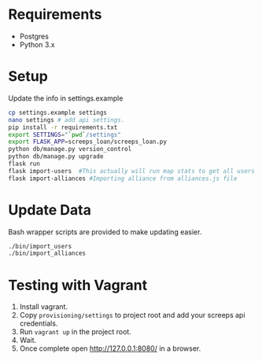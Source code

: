 # Requirements

- Postgres
- Python 3.x

# Setup

Update the info in settings.example

```bash
cp settings.example settings
nano settings # add api settings.
pip install -r requirements.txt
export SETTINGS="`pwd`/settings"
export FLASK_APP=screeps_loan/screeps_loan.py
python db/manage.py version_control
python db/manage.py upgrade
flask run
flask import-users  #This actually will run map stats to get all users on the map
flask import-alliances #Importing alliance from alliances.js file
```

# Update Data

Bash wrapper scripts are provided to make updating easier.

```bash
./bin/import_users
./bin/import_alliances
```

# Testing with Vagrant

1. Install vagrant.
2. Copy `provisioning/settings` to project root and add your screeps api credentials.
3. Run `vagrant up` in the project root.
4. Wait.
5. Once complete open http://127.0.0.1:8080/ in a browser.
